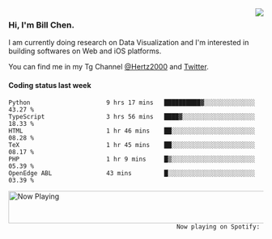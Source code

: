 <img  align="right" src="https://github-readme-stats.vercel.app/api?username=BillChen2k&show_icons=false&count_private=true&hide_title=true">

### Hi, I'm Bill Chen.

I am currently doing research on Data Visualization and I'm interested in building softwares on Web and iOS platforms.

You can find me in my Tg Channel [@Hertz2000](https://t.me/Hertz2000) and [Twitter](https://twitter.com/billchen2k).

#### Coding status last week

<!--START_SECTION:waka-->

```text
Python                     9 hrs 17 mins   ██████████▓░░░░░░░░░░░░░░   43.27 %
TypeScript                 3 hrs 56 mins   ████▓░░░░░░░░░░░░░░░░░░░░   18.33 %
HTML                       1 hr 46 mins    ██░░░░░░░░░░░░░░░░░░░░░░░   08.28 %
TeX                        1 hr 45 mins    ██░░░░░░░░░░░░░░░░░░░░░░░   08.17 %
PHP                        1 hr 9 mins     █▒░░░░░░░░░░░░░░░░░░░░░░░   05.39 %
OpenEdge ABL               43 mins         █░░░░░░░░░░░░░░░░░░░░░░░░   03.39 %
```

<!--END_SECTION:waka-->


<div>
<a href="https://spotify-now-playing.billchen2k.vercel.app/now-playing?open">
   <img align="right" src="https://spotify-now-playing.billchen2k.vercel.app/now-playing" width="540" height="64" alt="Now Playing">
</a>
</div>

<div>
<p align="right"><code>Now playing on Spotify: </code></p>
</div>

<!--
**BillChen2K/BillChen2K** is a ✨ _special_ ✨ repository because its `README.md` (this file) appears on your GitHub profile.

Here are some ideas to get you started:

- 🔭 I’m currently working on ...
- 🌱 I’m currently learning ...
- 👯 I’m looking to collaborate on ...
- 🤔 I’m looking for help with ...
- 💬 Ask me about ...
- 📫 How to reach me: ...
- 😄 Pronouns: ...
- ⚡ Fun fact: ...
-->
